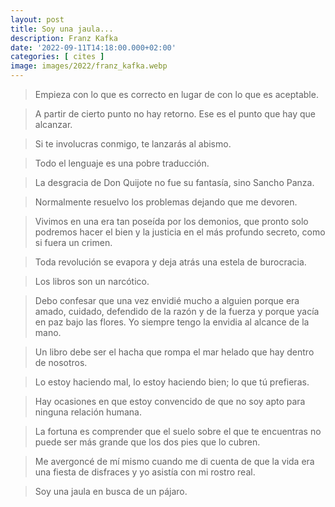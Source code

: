 ```yaml
---
layout: post
title: Soy una jaula...
description: Franz Kafka
date: '2022-09-11T14:18:00.000+02:00'
categories: [ cites ]
image: images/2022/franz_kafka.webp
---
```


> Empieza con lo que es correcto en lugar de con lo que es aceptable.

> A partir de cierto punto no hay retorno. Ese es el punto que hay que alcanzar.

> Si te involucras conmigo, te lanzarás al abismo.

> Todo el lenguaje es una pobre traducción.

> La desgracia de Don Quijote no fue su fantasía, sino Sancho Panza.

> Normalmente resuelvo los problemas dejando que me devoren.

> Vivimos en una era tan poseída por los demonios, que pronto solo podremos hacer el bien y la justicia en el más profundo secreto, como si fuera un crimen.

> Toda revolución se evapora y deja atrás una estela de burocracia.

> Los libros son un narcótico.

> Debo confesar que una vez envidié mucho a alguien porque era amado, cuidado, defendido de la razón y de la fuerza y porque yacía en paz bajo las flores. Yo siempre tengo la envidia al alcance de la mano.

> Un libro debe ser el hacha que rompa el mar helado que hay dentro de nosotros.

> Lo estoy haciendo mal, lo estoy haciendo bien; lo que tú prefieras.

> Hay ocasiones en que estoy convencido de que no soy apto para ninguna relación humana.

> La fortuna es comprender que el suelo sobre el que te encuentras no puede ser más grande que los dos pies que lo cubren.

> Me avergoncé de mí mismo cuando me di cuenta de que la vida era una fiesta de disfraces y yo asistía con mi rostro real.

> Soy una jaula en busca de un pájaro.
